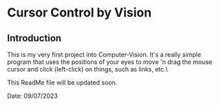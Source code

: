 # Cursor Control by Vision

## Introduction

This is my very first project into Computer-Vision. It's a really simple program that uses the positions of your eyes to move 'n drag the mouse cursor and click (left-click) on things, such as links, etc.\

This ReadMe file will be updated soon.

Date: 09/07/2023
